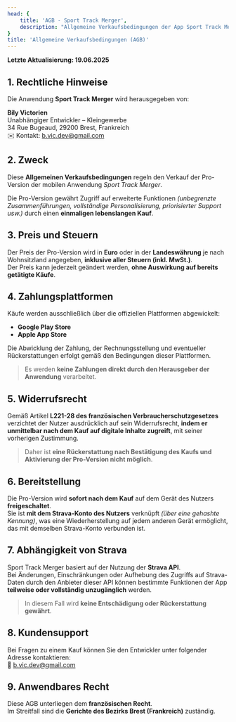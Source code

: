 ```yaml
---
head: {
    title: 'AGB - Sport Track Merger',
    description: "Allgemeine Verkaufsbedingungen der App Sport Track Merger"
}
title: 'Allgemeine Verkaufsbedingungen (AGB)'
---
```


**Letzte Aktualisierung: 19.06.2025**

## 1. Rechtliche Hinweise

Die Anwendung **Sport Track Merger** wird herausgegeben von:

**Bily Victorien**  
Unabhängiger Entwickler – Kleingewerbe  
34 Rue Bugeaud, 29200 Brest, Frankreich  
✉️ Kontakt: [b.vic.dev@gmail.com](mailto:b.vic.dev@gmail.com)

## 2. Zweck

Diese **Allgemeinen Verkaufsbedingungen** regeln den Verkauf der Pro-Version der mobilen Anwendung *Sport Track Merger*.

Die Pro-Version gewährt Zugriff auf erweiterte Funktionen *(unbegrenzte Zusammenführungen, vollständige Personalisierung, priorisierter Support usw.)* durch einen **einmaligen lebenslangen Kauf**.

## 3. Preis und Steuern

Der Preis der Pro-Version wird in **Euro** oder in der **Landeswährung** je nach Wohnsitzland angegeben, **inklusive aller Steuern (inkl. MwSt.)**.  
Der Preis kann jederzeit geändert werden, **ohne Auswirkung auf bereits getätigte Käufe**.

## 4. Zahlungsplattformen

Käufe werden ausschließlich über die offiziellen Plattformen abgewickelt:

- **Google Play Store**
- **Apple App Store**

Die Abwicklung der Zahlung, der Rechnungsstellung und eventueller Rückerstattungen erfolgt gemäß den Bedingungen dieser Plattformen.

> Es werden **keine Zahlungen direkt durch den Herausgeber der Anwendung** verarbeitet.

## 5. Widerrufsrecht

Gemäß Artikel **L221-28 des französischen Verbraucherschutzgesetzes** verzichtet der Nutzer ausdrücklich auf sein Widerrufsrecht, **indem er unmittelbar nach dem Kauf auf digitale Inhalte zugreift**, mit seiner vorherigen Zustimmung.

> Daher ist **eine Rückerstattung nach Bestätigung des Kaufs und Aktivierung der Pro-Version nicht möglich**.

## 6. Bereitstellung

Die Pro-Version wird **sofort nach dem Kauf** auf dem Gerät des Nutzers **freigeschaltet**.  
Sie ist **mit dem Strava-Konto des Nutzers** verknüpft *(über eine gehashte Kennung)*, was eine Wiederherstellung auf jedem anderen Gerät ermöglicht, das mit demselben Strava-Konto verbunden ist.

## 7. Abhängigkeit von Strava

Sport Track Merger basiert auf der Nutzung der **Strava API**.  
Bei Änderungen, Einschränkungen oder Aufhebung des Zugriffs auf Strava-Daten durch den Anbieter dieser API können bestimmte Funktionen der App **teilweise oder vollständig unzugänglich** werden.

> In diesem Fall wird **keine Entschädigung oder Rückerstattung gewährt**.

## 8. Kundensupport

Bei Fragen zu einem Kauf können Sie den Entwickler unter folgender Adresse kontaktieren:  
📧 [b.vic.dev@gmail.com](mailto:b.vic.dev@gmail.com)

## 9. Anwendbares Recht

Diese AGB unterliegen dem **französischen Recht**.  
Im Streitfall sind die **Gerichte des Bezirks Brest (Frankreich)** zuständig.